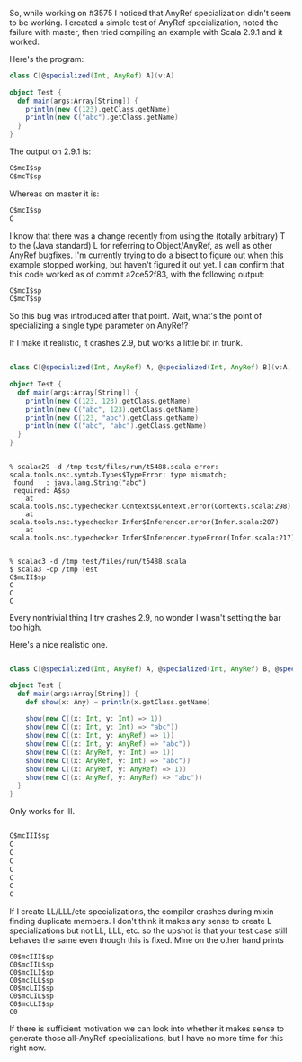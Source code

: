 So, while working on #3575 I noticed that AnyRef specialization didn't seem to be working. I created a simple test of AnyRef specialization, noted the failure with master, then tried compiling an example with Scala 2.9.1 and it worked.

Here's the program:

```scala
class C[@specialized(Int, AnyRef) A](v:A)                                                                                   
                                                                                                                            
object Test {                                                                                                               
  def main(args:Array[String]) {                                                                                            
    println(new C(123).getClass.getName)                                                                                    
    println(new C("abc").getClass.getName)                                                                                  
  }                                                                                                                         
}
```

The output on 2.9.1 is:

```scala
C$mcI$sp
C$mcT$sp
```

Whereas on master it is:

```scala
C$mcI$sp
C
```

I know that there was a change recently from using the (totally arbitrary) T to the (Java standard) L for referring to Object/AnyRef, as well as other AnyRef bugfixes. I'm currently trying to do a bisect to figure out when this example stopped working, but haven't figured it out yet.
I can confirm that this code worked as of commit a2ce52f83, with the following output:

```scala
C$mcI$sp
C$mcT$sp
```

So this bug was introduced after that point.
Wait, what's the point of specializing a single type parameter on AnyRef?

If I make it realistic, it crashes 2.9, but works a little bit in trunk.
```scala

class C[@specialized(Int, AnyRef) A, @specialized(Int, AnyRef) B](v:A, w:B)                                                                                  
                                                                                                                            
object Test {                                                                                                               
  def main(args:Array[String]) {                                                                                            
    println(new C(123, 123).getClass.getName)                                                                                    
    println(new C("abc", 123).getClass.getName)                                                                                  
    println(new C(123, "abc").getClass.getName)                                                                                  
    println(new C("abc", "abc").getClass.getName)
  }                                                                                                                         
}
```
```

% scalac29 -d /tmp test/files/run/t5488.scala error: scala.tools.nsc.symtab.Types$TypeError: type mismatch;
 found   : java.lang.String("abc")
 required: A$sp
	at scala.tools.nsc.typechecker.Contexts$Context.error(Contexts.scala:298)
	at scala.tools.nsc.typechecker.Infer$Inferencer.error(Infer.scala:207)
	at scala.tools.nsc.typechecker.Infer$Inferencer.typeError(Infer.scala:217)


% scalac3 -d /tmp test/files/run/t5488.scala 
$ scala3 -cp /tmp Test
C$mcII$sp
C
C
C
```
Every nontrivial thing I try crashes 2.9, no wonder I wasn't setting the bar too high.

Here's a nice realistic one.
```scala

class C[@specialized(Int, AnyRef) A, @specialized(Int, AnyRef) B, @specialized(Int, AnyRef) C](f: (A, B) => C)

object Test {
  def main(args:Array[String]) {
    def show(x: Any) = println(x.getClass.getName)
    
    show(new C((x: Int, y: Int) => 1))
    show(new C((x: Int, y: Int) => "abc"))
    show(new C((x: Int, y: AnyRef) => 1))
    show(new C((x: Int, y: AnyRef) => "abc"))
    show(new C((x: AnyRef, y: Int) => 1))
    show(new C((x: AnyRef, y: Int) => "abc"))
    show(new C((x: AnyRef, y: AnyRef) => 1))
    show(new C((x: AnyRef, y: AnyRef) => "abc"))
  }
}
```
Only works for III.
```scala

C$mcIII$sp
C
C
C
C
C
C
C
```
If I create LL/LLL/etc specializations, the compiler crashes during mixin finding duplicate members.  I don't think it makes any sense to create L specializations but not LL, LLL, etc. so the upshot is that your test case still behaves the same even though this is fixed.  Mine on the other hand prints
```
C0$mcIII$sp
C0$mcIIL$sp
C0$mcILI$sp
C0$mcILL$sp
C0$mcLII$sp
C0$mcLIL$sp
C0$mcLLI$sp
C0
```
If there is sufficient motivation we can look into whether it makes sense to generate those all-AnyRef specializations, but I have no more time for this right now.
